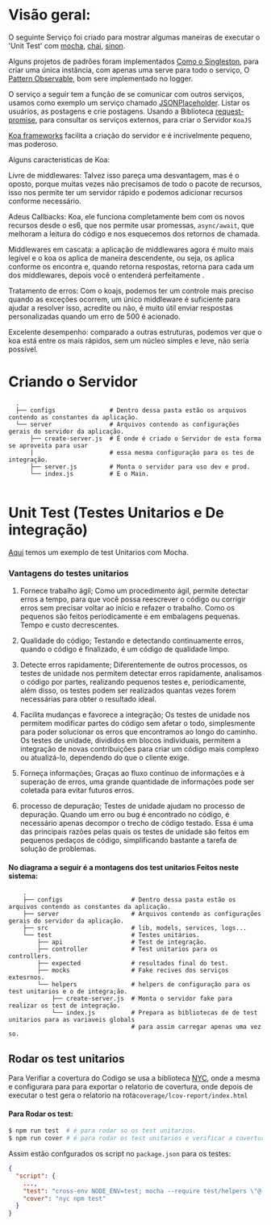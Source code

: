 # Visão geral:
O seguinte Serviço foi criado para mostrar algumas maneiras de executar o 'Unit Test' com [mocha](https://www.npmjs.com/package/mocha), [chai](https://www.npmjs.com/package/chai), [sinon](https://www.npmjs.com/package/sinon).

Alguns projetos de padrões foram implementados [Como o Singleston](https://www.sitepoint.com/javascript-design-patterns-singleton/), para criar uma única instância, com apenas uma serve para todo o serviço, O [Pattern Observable](https://netbasal.com/javascript-observables-under-the-hood-2423f760584), bom sere implementado no logger.

  
O serviço a seguir tem a função de se comunicar com outros serviços, usamos como exemplo um serviço chamado [JSONPlaceholder](https://jsonplaceholder.typicode.com/). Listar os usuários, as postagens e crie postagens. Usando a Biblioteca [request-promise](https://www.npmjs.com/package/request-promise), para consultar os serviços externos, para criar o Servidor `KoaJS`

[Koa frameworks](https://koajs.com/) facilita a criação do servidor e é incrivelmente pequeno, mas poderoso.

Alguns caracteristicas de Koa:

Livre de middlewares: Talvez isso pareça uma desvantagem, mas é o oposto, porque muitas vezes não precisamos de todo o pacote de recursos, isso nos permite ter um servidor rápido e podemos adicionar recursos conforme necessário.

Adeus Callbacks: Koa, ele funciona completamente bem com os novos recursos desde o es6, que nos permite usar promessas, `async/await`, que melhoram a leitura do código e nos esquecemos dos retornos de chamada.

Middlewares em cascata: a aplicação de middlewares agora é muito mais legível e o koa os aplica de maneira descendente, ou seja, os aplica conforme os encontra e, quando retorna respostas, retorna para cada um dos middlewares, depois você o entenderá perfeitamente .

Tratamento de erros: Com o koajs, podemos ter um controle mais preciso quando as exceções ocorrem, um único middleware é suficiente para ajudar a resolver isso, acredite ou não, é muito útil enviar respostas personalizadas quando um erro de 500 é acionado.

Excelente desempenho: comparado a outras estruturas, podemos ver que o koa está entre os mais rápidos, sem um núcleo simples e leve, não seria possível.

# Criando o Servidor
  ```
    .
    ├── configs               # Dentro dessa pasta estão os arquivos contendo as constantes da aplicação.
    └── server                # Arquivos contendo as configurações gerais do servidor da aplicação.
        ├── create-server.js  # É onde é criado o Servidor de esta forma se aproveita para usar
        |                     # essa mesma configuração para os tes de integração. 
        ├── server.js         # Monta o servidor para uso dev e prod.
        └── index.js          # E o Main.
    
```

# Unit Test (Testes Unitarios e De integração)

[Aqui](https://www.taniarascia.com/unit-testing-in-javascript/) temos um exemplo de test Unitarios com Mocha.

### Vantagens do testes unitarios 

1. Fornece trabalho ágil; Como um procedimento ágil, permite detectar erros a tempo, para que você possa reescrever o código ou corrigir erros sem precisar voltar ao início e refazer o trabalho. Como os pequenos são feitos periodicamente e em embalagens pequenas. Tempo e custo decrescentes.

2. Qualidade do código; Testando e detectando continuamente erros, quando o código é finalizado, é um código de qualidade limpo.

3. Detecte erros rapidamente; Diferentemente de outros processos, os testes de unidade nos permitem detectar erros rapidamente, analisamos o código por partes, realizando pequenos testes e, periodicamente, além disso, os testes podem ser realizados quantas vezes forem necessárias para obter o resultado ideal.

4. Facilita mudanças e favorece a integração; Os testes de unidade nos permitem modificar partes do código sem afetar o todo, simplesmente para poder solucionar os erros que encontramos ao longo do caminho. Os testes de unidade, divididos em blocos individuais, permitem a integração de novas contribuições para criar um código mais complexo ou atualizá-lo, dependendo do que o cliente exige.

5. Forneça informações; Graças ao fluxo contínuo de informações e à superação de erros, uma grande quantidade de informações pode ser coletada para evitar futuros erros.

6. processo de depuração; Testes de unidade ajudam no processo de depuração. Quando um erro ou bug é encontrado no código, é necessário apenas decompor o trecho de código testado. Essa é uma das principais razões pelas quais os testes de unidade são feitos em pequenos pedaços de código, simplificando bastante a tarefa de solução de problemas.

#### No diagrama a seguir é a montagens dos test unitarios Feitos neste sistema:

```
    .
    ├── configs                   # Dentro dessa pasta estão os arquivos contendo as constantes da aplicação.
    ├── server                    # Arquivos contendo as configurações gerais do servidor da aplicação.
    ├── src                       # lib, models, services, logs...
    └── test                      # Testes unitários.
        ├── api                   # Test de integração.
        ├── controller            # Test unitarios para os controllers.
        ├── expected              # resultados final do test.
        ├── mocks                 # Fake recives dos serviços extesrnos.
        └── helpers               # helpers de configuração para os test unitarios e o de integra;ão.
            ├── create-server.js  # Monta o servidor fake para realizar os test de integração.
            └── index.js          # Prepara as bibliotecas de de test unitarios para as variaveis globals
                                  # para assim carregar apenas uma vez so.
```

## Rodar os test unitarios

Para Verifiar a covertura do Codigo se usa a biblioteca [NYC](https://www.npmjs.com/package/nyc), onde a mesma e configurara para 
para exportar o relatorio de covertura, onde depois de executar o test gera o relatorio na rota`coverage/lcov-report/index.html` 

#### Para Rodar os test:
```bash
$ npm run test  # é para rodar so os test unitarios.
$ npm run cover # é para rodar os test unitarios e verificar a covertura do codigo.
```
Assim estão confgurados os script no `package.json` para os testes:
```json
{
  "script": {
    ...,
    "test": "cross-env NODE_ENV=test; mocha --require test/helpers \"@(src|test)/**/*@(.spec.js)\" --timeout 5000 --exit",
    "cover": "nyc npm test"
  }
}
```
